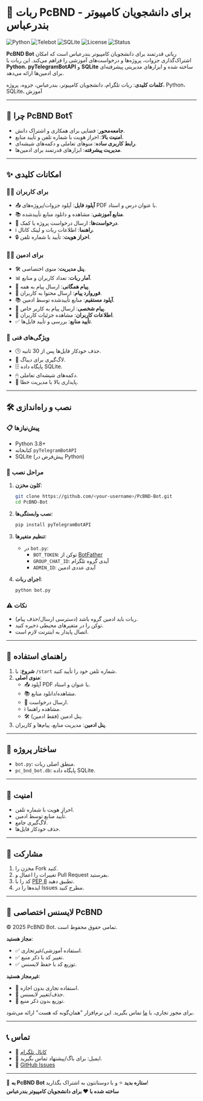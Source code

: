 # 🚀 ربات PcBND - برای دانشجویان کامپیوتر بندرعباس

![Python](https://img.shields.io/badge/Python-3.8%2B-blue?logo=python)
![Telebot](https://img.shields.io/badge/pyTelegramBotAPI-Latest-green?logo=telegram)
![SQLite](https://img.shields.io/badge/SQLite-Database-yellow?logo=sqlite)
![License](https://img.shields.io/badge/License-PcBND-red)
![Status](https://img.shields.io/badge/Status-Active-brightgreen)

**PcBND Bot** رباتی قدرتمند برای دانشجویان کامپیوتر بندرعباس است که امکان اشتراک‌گذاری جزوات، پروژه‌ها و درخواست‌های آموزشی را فراهم می‌کند. این ربات با **Python**، **pyTelegramBotAPI** و **SQLite** ساخته شده و ابزارهای مدیریتی پیشرفته‌ای برای ادمین‌ها ارائه می‌دهد.

**کلمات کلیدی**: ربات تلگرام، دانشجویان کامپیوتر، بندرعباس، جزوه، پروژه، Python، SQLite، آموزش

---

## 🌟 چرا PcBND Bot؟
- **جامعه‌محور**: فضایی برای همکاری و اشتراک دانش.
- **امنیت بالا**: احراز هویت با شماره تلفن و تأیید منابع.
- **رابط کاربری ساده**: منوهای تعاملی و دکمه‌های شیشه‌ای.
- **مدیریت پیشرفته**: ابزارهای قدرتمند برای ادمین‌ها.

---

## ✨ امکانات کلیدی

### 🧑‍🎓 برای کاربران
- 📤 **آپلود فایل**: آپلود جزوات/پروژه‌های PDF با عنوان درس و استاد.
- 📚 **منابع آموزشی**: مشاهده و دانلود منابع تأییدشده.
- 📩 **درخواست‌ها**: ارسال درخواست پروژه یا کمک.
- ℹ️ **راهنما**: اطلاعات ربات و لینک کانال.
- 🔒 **احراز هویت**: تأیید با شماره تلفن.

### 👨‍💼 برای ادمین
- 🛠 **پنل مدیریت**: منوی اختصاصی.
- 📊 **آمار ربات**: تعداد کاربران و منابع.
- 📢 **پیام همگانی**: ارسال پیام به همه.
- 🔄 **فوروارد پیام**: ارسال محتوا به کاربران.
- 📚 **آپلود مستقیم**: منابع تأییدشده توسط ادمین.
- 💬 **پیام شخصی**: ارسال پیام به کاربر خاص.
- 👤 **اطلاعات کاربران**: مشاهده جزئیات کاربران.
- ✅ **تأیید منابع**: بررسی و تأیید فایل‌ها.

### 🔧 ویژگی‌های فنی
- 🕒 حذف خودکار فایل‌ها پس از 30 ثانیه.
- 📜 لاگ‌گیری برای دیباگ.
- 🗄 پایگاه داده SQLite.
- 🖱 دکمه‌های شیشه‌ای تعاملی.
- 🔄 پایداری بالا با مدیریت خطا.

---

## 🛠 نصب و راه‌اندازی

### 📋 پیش‌نیازها
- Python 3.8+
- کتابخانه `pyTelegramBotAPI`
- SQLite (پیش‌فرض در Python)

### 🔧 مراحل نصب
1. **کلون مخزن**:
   ```bash
   git clone https://github.com/<your-username>/PcBND-Bot.git
   cd PcBND-Bot
   ```

2. **نصب وابستگی‌ها**:
   ```bash
   pip install pyTelegramBotAPI
   ```

3. **تنظیم متغیرها**:
   - در `bot.py`:
     - `BOT_TOKEN`: توکن از [BotFather](https://t.me/BotFather)
     - `GROUP_CHAT_ID`: آیدی گروه تلگرام
     - `ADMIN_ID`: آیدی عددی ادمین

4. **اجرای ربات**:
   ```bash
   python bot.py
   ```

### ⚠️ نکات
- ربات باید ادمین گروه باشد (دسترسی ارسال/حذف پیام).
- توکن را در متغیرهای محیطی ذخیره کنید.
- اتصال پایدار به اینترنت لازم است.

---

## 📖 راهنمای استفاده
1. **شروع**: با `/start` شماره تلفن خود را تأیید کنید.
2. **منوی اصلی**:
   - 📤 آپلود PDF با عنوان و استاد.
   - 📚 مشاهده/دانلود منابع.
   - 📩 ارسال درخواست.
   - ℹ️ مشاهده راهنما.
   - 🛠 پنل ادمین (فقط ادمین).
3. **پنل ادمین**: مدیریت منابع، پیام‌ها و کاربران.

---

## 📂 ساختار پروژه
- `bot.py`: منطق اصلی ربات.
- `pc_bnd_bot.db`: پایگاه داده SQLite.

---

## 🔐 امنیت
- احراز هویت با شماره تلفن.
- تأیید منابع توسط ادمین.
- لاگ‌گیری جامع.
- حذف خودکار فایل‌ها.

---

## 🤝 مشارکت
1. مخزن را Fork کنید.
2. تغییرات را اعمال و Pull Request بفرستید.
3. کد را با [PEP 8](https://peps.python.org/pep-0008/) تطبیق دهید.
4. ایده‌ها را در Issues مطرح کنید.

---

## 📜 لایسنس اختصاصی PcBND
© 2025 PcBND Bot. تمامی حقوق محفوظ است.

**مجاز هستید**:
- ✅ استفاده آموزشی/غیرتجاری.
- ✅ تغییر کد با ذکر منبع.
- ✅ توزیع کد با حفظ لایسنس.

**غیرمجاز هستید**:
- 🚫 استفاده تجاری بدون اجازه.
- 🚫 حذف/تغییر لایسنس.
- 🚫 توزیع بدون ذکر منبع.

برای مجوز تجاری، با [ما](mailto:your-email@example.com) تماس بگیرید. این نرم‌افزار "همان‌گونه که هست" ارائه می‌شود.

---

## 📞 تماس
- 📢 [کانال تلگرام](https://t.me/PcBND)
- 📧 ایمیل: برای باگ/پیشنهاد تماس بگیرید.
- 🐙 [GitHub Issues](https://github.com/<your-username>/PcBND-Bot/issues)

---

🌟 **به PcBND Bot ستاره بدید** ⭐ و با دوستانتون به اشتراک بگذارید!  
**ساخته شده با ❤️ برای دانشجویان کامپیوتر بندرعباس**